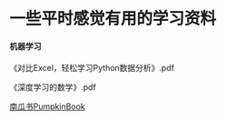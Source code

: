 # 一些平时感觉有用的学习资料

#### 机器学习

《对比Excel，轻松学习Python数据分析》.pdf

《深度学习的数学》.pdf

[南瓜书PumpkinBook](https://datawhalechina.github.io/pumpkin-book/)

